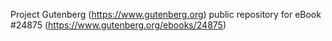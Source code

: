 Project Gutenberg (https://www.gutenberg.org) public repository for eBook #24875 (https://www.gutenberg.org/ebooks/24875)
